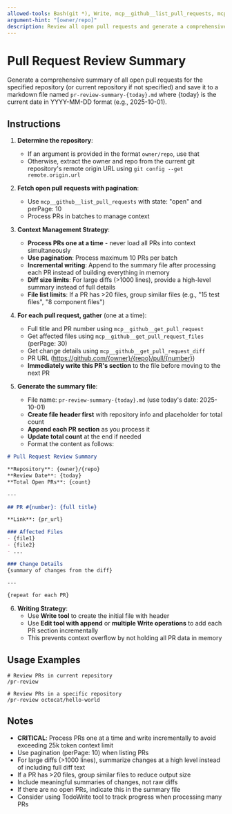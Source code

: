 ```yaml
---
allowed-tools: Bash(git *), Write, mcp__github__list_pull_requests, mcp__github__get_pull_request, mcp__github__get_pull_request_files, mcp__github__get_pull_request_diff
argument-hint: "[owner/repo]"
description: Review all open pull requests and generate a comprehensive summary report
---
```


# Pull Request Review Summary

Generate a comprehensive summary of all open pull requests for the specified repository (or current repository if not specified) and save it to a markdown file named `pr-review-summary-{today}.md` where {today} is the current date in YYYY-MM-DD format (e.g., 2025-10-01).

## Instructions

1. **Determine the repository**:
   - If an argument is provided in the format `owner/repo`, use that
   - Otherwise, extract the owner and repo from the current git repository's remote origin URL using `git config --get remote.origin.url`

2. **Fetch open pull requests with pagination**:
   - Use `mcp__github__list_pull_requests` with state: "open" and perPage: 10
   - Process PRs in batches to manage context

3. **Context Management Strategy**:
   - **Process PRs one at a time** - never load all PRs into context simultaneously
   - **Use pagination**: Process maximum 10 PRs per batch
   - **Incremental writing**: Append to the summary file after processing each PR instead of building everything in memory
   - **Diff size limits**: For large diffs (>1000 lines), provide a high-level summary instead of full details
   - **File list limits**: If a PR has >20 files, group similar files (e.g., "15 test files", "8 component files")

4. **For each pull request, gather** (one at a time):
   - Full title and PR number using `mcp__github__get_pull_request`
   - Get affected files using `mcp__github__get_pull_request_files` (perPage: 30)
   - Get change details using `mcp__github__get_pull_request_diff`
   - PR URL (https://github.com/{owner}/{repo}/pull/{number})
   - **Immediately write this PR's section** to the file before moving to the next PR

5. **Generate the summary file**:
   - File name: `pr-review-summary-{today}.md` (use today's date: 2025-10-01)
   - **Create file header first** with repository info and placeholder for total count
   - **Append each PR section** as you process it
   - **Update total count** at the end if needed
   - Format the content as follows:

```markdown
# Pull Request Review Summary

**Repository**: {owner}/{repo}
**Review Date**: {today}
**Total Open PRs**: {count}

---

## PR #{number}: {full title}

**Link**: {pr_url}

### Affected Files
- {file1}
- {file2}
- ...

### Change Details
{summary of changes from the diff}

---

{repeat for each PR}
```

6. **Writing Strategy**:
   - Use **Write tool** to create the initial file with header
   - Use **Edit tool with append** or **multiple Write operations** to add each PR section incrementally
   - This prevents context overflow by not holding all PR data in memory

## Usage Examples

```text
# Review PRs in current repository
/pr-review

# Review PRs in a specific repository
/pr-review octocat/hello-world
```

## Notes

- **CRITICAL**: Process PRs one at a time and write incrementally to avoid exceeding 25k token context limit
- Use pagination (perPage: 10) when listing PRs
- For large diffs (>1000 lines), summarize changes at a high level instead of including full diff text
- If a PR has >20 files, group similar files to reduce output size
- Include meaningful summaries of changes, not raw diffs
- If there are no open PRs, indicate this in the summary file
- Consider using TodoWrite tool to track progress when processing many PRs
